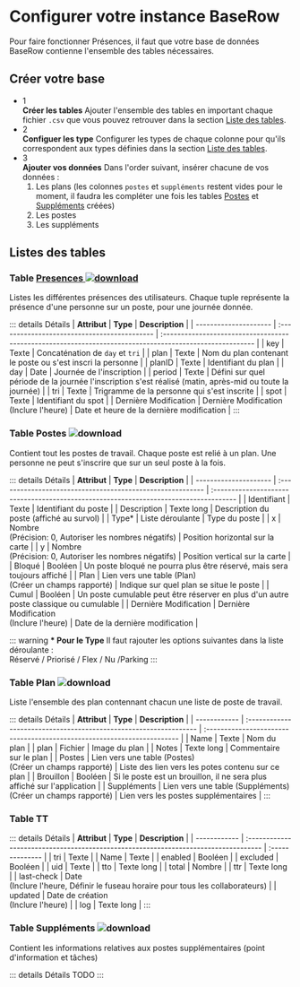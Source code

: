 <script setup>
import { withBase } from 'vitepress'
</script>

# Configurer votre instance BaseRow

Pour faire fonctionner Présences, il faut que votre base de données BaseRow contienne l'ensemble des tables nécessaires.


## Créer votre base

- <span class="title-dot"><div class="dot">1</div>**Créer les tables**</span>
  Ajouter l'ensemble des tables en important chaque fichier `.csv` que vous pouvez retrouver dans la section [Liste des tables](#listes-des-tables). 
- <span class="title-dot"><div class="dot">2</div>**Configuer les type**</span>
  Configurer les types de chaque colonne pour qu'ils correspondent aux types définies dans la section [Liste des tables](#listes-des-tables). 
- <span class="title-dot"><div class="dot">3</div>**Ajouter vos données**</span>
  Dans l'order suivant, insérer chacune de vos données :
  1) Les plans (les colonnes `postes` et `suppléments` restent vides pour le moment, il faudra les compléter une fois les tables [Postes](#table-postes) et [Suppléments](#table-suppléments) créées) <br>
  2) Les postes <br>
  3) Les suppléments <br>

## Listes des tables

<!-- ### <span class="table_title"> Table <a :href="withBase('/db/Presences.csv')" class="link" >Presences <img alt="download"  src="/download_icon.png"> </a> </span> -->
### <span class="table_title"> Table <a href="./db/Presences.csv" class="link" download="">Presences <img alt="download"  src="/download_icon.png"> </a> </span>

Listes les différentes présences des utilisateurs. Chaque tuple représente la présence d'une personne sur un poste, pour une journée donnée.

::: details Détails
| **Attribut**          | **Type**                                     | **Description**                                                                                          |
| --------------------- | :------------------------------------------- | :------------------------------------------------------------------------------------------------------- |
| key                   | Texte                                        | Concaténation de `day` et `tri`                                                                          |
| plan                  | Texte                                        | Nom du plan contenant le poste ou s'est inscri la personne                                               |
| planID                | Texte                                        | Identifiant du plan                                                                                      |
| day                   | Date                                         | Journée de l'inscription                                                                                 |
| period                | Texte                                        | Défini sur quel période de la journée l'inscription s'est réalisé (matin, après-mid ou toute la journée) |
| tri                   | Texte                                        | Trigramme de la personne qui s'est inscrite                                                              |
| spot                  | Texte                                        | Identifiant du spot                                                                                      |
| Dernière Modification | Dernière Modification <br> (Inclure l'heure) | Date et heure de la dernière  modification                                                               |
:::


### <span class="table_title"> Table <a :href="withBase('/db/Postes.csv')" class="link">Postes <img alt="download"  src="/download_icon.png"> </a> </span>

Contient tout les postes de travail. Chaque poste est relié à un plan. Une personne ne peut s'inscrire que sur un seul poste à la fois.

::: details Détails
| **Attribut**          | **Type**                                                   | **Description**                                                                       |
| --------------------- | :--------------------------------------------------------- | :------------------------------------------------------------------------------------ |
| Identifiant           | Texte                                                      | Identifiant du poste                                                                  |
| Description           | Texte long                                                 | Description du poste (affiché au survol)                                              |
| Type*                 | Liste déroulante                                           | Type du poste                                                                         |
| x                     | Nombre <br>(Précision: 0, Autoriser les nombres négatifs)  | Position horizontal sur la carte                                                      |
| y                     | Nombre <br>(Précision: 0, Autoriser les nombres négatifs)  | Position vertical sur la carte                                                        |
| Bloqué                | Booléen                                                    | Un poste bloqué ne pourra plus être réservé, mais sera toujours affiché               |
| Plan                  | Lien vers une table (Plan) <br> (Créer un champs rapporté) | Indique sur quel plan se situe le poste                                               |
| Cumul                 | Booléen                                                    | Un poste cumulable peut être réserver en plus d'un autre poste classique ou cumulable |
| Dernière Modification | Dernière Modification <br> (Inclure l'heure)               | Date de la dernière modification                                                      |

::: warning **\* Pour le Type**
Il faut rajouter les options suivantes dans la liste déroulante : <br>
 Réservé / Priorisé / Flex / Nu /Parking
:::

### <span class="table_title"> Table <a :href="withBase('/db/Plan.csv')" class="link">Plan <img alt="download"  src="/download_icon.png"> </a> </span> 

Liste l'ensemble des plan contennant chacun une liste de poste de travail.

::: details Détails
| **Attribut** | **Type**                                                          | **Description**                                                         |
| ------------ | :---------------------------------------------------------------- | :---------------------------------------------------------------------- |
| Name         | Texte                                                             | Nom du plan                                                             |
| plan         | Fichier                                                           | Image du plan                                                           |
| Notes        | Texte long                                                        | Commentaire sur le plan                                                 |
| Postes       | Lien vers une table (Postes) <br> (Créer un champs rapporté)      | Liste des lien vers les potes contenu sur ce plan                       |
| Brouillon    | Booléen                                                           | Si le poste est un brouillon, il ne sera plus affiché sur l'application |
| Suppléments  | Lien vers une table (Suppléments) <br> (Créer un champs rapporté) | Lien vers les postes supplémentaires                                    |
:::

### Table TT

::: details Détails
| **Attribut** | **Type**                                                                            | **Description** |
| ------------ | :---------------------------------------------------------------------------------- | :-------------- |
| tri          | Texte                                                                               |
| Name         | Texte                                                                               |
| enabled      | Booléen                                                                             |
| excluded     | Booléen                                                                             |
| uid          | Texte                                                                               |
| tto          | Texte long                                                                          |
| total        | Nombre                                                                              |
| ttr          | Texte long                                                                          |
| last-check   | Date <br> (Inclure l'heure, Définir le fuseau horaire pour tous les collaborateurs) |
| updated      | Date de création <br> (Inclure l'heure)                                             |
| log          | Texte long                                                                          |
:::

### <span class="table_title">  Table <a :href="withBase('/db/Suppléments.csv')" class="link">Suppléments <img alt="download"  src="/download_icon.png"> </a> </span>

Contient les informations relatives aux postes supplémentaires (point d'information et tâches)

::: details Détails
TODO
:::


